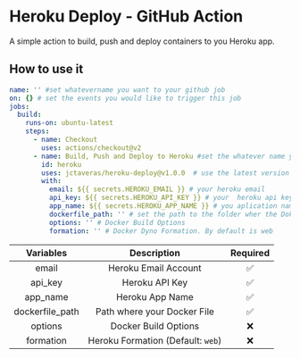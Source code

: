 # Heroku Deploy - GitHub Action

A simple action to build, push and deploy containers to you  Heroku app.

## How to use it

```yml
name: '' #set whatevername you want to your github job
on: {} # set the events you would like to trigger this job
jobs:
  build:
    runs-on: ubuntu-latest
    steps:
      - name: Checkout
        uses: actions/checkout@v2
      - name: Build, Push and Deploy to Heroku #set the whatever name you want to this step
        id: heroku
        uses: jctaveras/heroku-deploy@v1.0.0  # use the latest version of the action
        with:
          email: ${{ secrets.HEROKU_EMAIL }} # your heroku email
          api_key: ${{ secrets.HEROKU_API_KEY }} # your  heroku api key
          app_name: ${{ secrets.HEROKU_APP_NAME }} # you aplication name
          dockerfile_path: '' # set the path to the folder wher the Dokerfile is located
          options: '' # Docker Build Options
          formation: '' # Docker Dyno Formation. By default is web
```

| Variables          | Description                         | Required       |
|:----------------:|:-----------------------------:|:-------------:|
| email                | Heroku Email Account          | ✅               |
| api_key             | Heroku API Key                    | ✅               |
| app_name         | Heroku App Name               | ✅               |
| dockerfile_path | Path where your Docker File | ✅               |
| options             | Docker Build Options           | ❌               |
| formation           | Heroku Formation (Default: `web`)       | ❌               |
